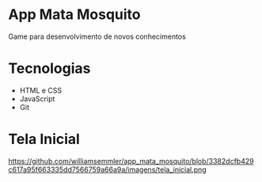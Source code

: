 # App Mata Mosquito

Game para desenvolvimento de novos conhecimentos

# Tecnologias
- HTML e CSS
- JavaScript
- Git

# Tela Inicial
https://github.com/williamsemmler/app_mata_mosquito/blob/3382dcfb429c617a95f663335dd7566759a66a9a/imagens/tela_inicial.png
